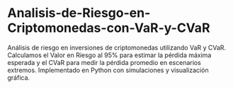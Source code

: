 # Analisis-de-Riesgo-en-Criptomonedas-con-VaR-y-CVaR
Análisis de riesgo en inversiones de criptomonedas utilizando VaR y CVaR. Calculamos el Valor en Riesgo al 95% para estimar la pérdida máxima esperada y el CVaR para medir la pérdida promedio en escenarios extremos. Implementado en Python con simulaciones y visualización gráfica.
